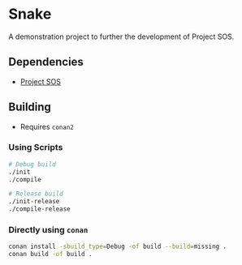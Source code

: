 # Snake

A demonstration project to further the development of Project SOS.

## Dependencies

- [Project SOS](https://github.com/nickhrsims/project-sos)

## Building

- Requires `conan2`

### Using Scripts

```sh
# Debug build
./init
./compile

# Release build
./init-release
./compile-release
```

### Directly using `conan`

```sh
conan install -sbuild_type=Debug -of build --build=missing .
conan build -of build .
```
